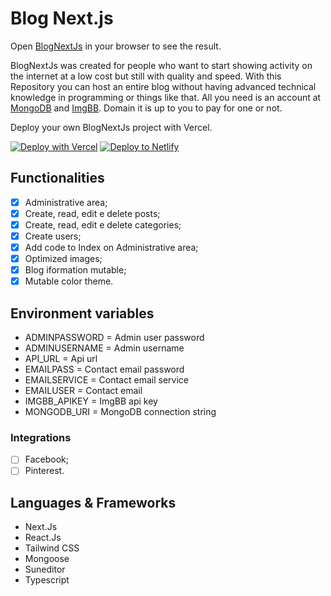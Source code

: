# Blog Next.js

Open [BlogNextJs](https://blognextjs.vercel.app/) in your browser to see the result.

BlogNextJs was created for people who want to start showing activity on the internet at a low cost but still with quality and speed.
With this Repository you can host an entire blog without having advanced technical knowledge in programming or things like that.
All you need is an account at [MongoDB](https://mongodb.com/) and [ImgBB](https://imgbb.com/). Domain it is up to you to pay for one or not.

Deploy your own BlogNextJs project with Vercel.

[![Deploy with Vercel](https://vercel.com/button)](https://vercel.com/import/project?template=https://github.com/LeandroViegas/BlogNextJs)
[![Deploy to Netlify](https://www.netlify.com/img/deploy/button.svg)](https://app.netlify.com/start/deploy?repository=https://github.com/LeandroViegas/BlogNextJs)

## Functionalities

- [x] Administrative area;
- [x] Create, read, edit e delete posts;
- [x] Create, read, edit e delete categories;
- [x] Create users;
- [x] Add code to Index on Administrative area;
- [x] Optimized images;
- [x] Blog iformation mutable;
- [x] Mutable color theme.

## Environment variables

- ADMINPASSWORD = Admin user password
- ADMINUSERNAME = Admin username
- API_URL = Api url
- EMAILPASS = Contact email password
- EMAILSERVICE = Contact email service
- EMAILUSER = Contact email
- IMGBB_APIKEY = ImgBB api key
- MONGODB_URI = MongoDB connection string

### Integrations  

- [ ] Facebook;
- [ ] Pinterest.

## Languages & Frameworks 

- Next.Js
- React.Js
- Tailwind CSS
- Mongoose
- Suneditor
- Typescript